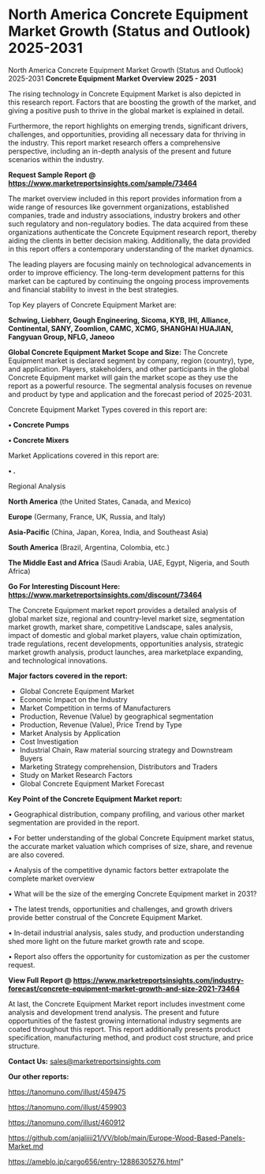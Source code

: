 # North America Concrete Equipment Market Growth (Status and Outlook) 2025-2031
 North America Concrete Equipment Market Growth (Status and Outlook) 2025-2031
<Strong> Concrete Equipment Market Overview 2025 - 2031</strong>

The rising technology in Concrete Equipment Market is also depicted in this research report. Factors that are boosting the growth of the market, and giving a positive push to thrive in the global market is explained in detail.

Furthermore, the report highlights on emerging trends, significant drivers, challenges, and opportunities, providing all necessary data for thriving in the industry. This report market research offers a comprehensive perspective, including an in-depth analysis of the present and future scenarios within the industry.

<strong>Request Sample Report @ <a href=https://www.marketreportsinsights.com/sample/73464>https://www.marketreportsinsights.com/sample/73464</a></strong>

The market overview included in this report provides information from a wide range of resources like government organizations, established companies, trade and industry associations, industry brokers and other such regulatory and non-regulatory bodies. The data acquired from these organizations authenticate the Concrete Equipment research report, thereby aiding the clients in better decision making. Additionally, the data provided in this report offers a contemporary understanding of the market dynamics.

The leading players are focusing mainly on technological advancements in order to improve efficiency. The long-term development patterns for this market can be captured by continuing the ongoing process improvements and financial stability to invest in the best strategies.

Top Key players of Concrete Equipment Market are:

<strong>Schwing, Liebherr, Gough Engineering, Sicoma, KYB, IHI, Alliance, Continental, SANY, Zoomlion, CAMC, XCMG, SHANGHAI HUAJIAN, Fangyuan Group, NFLG, Janeoo</strong>

<strong><b>Global Concrete Equipment Market Scope and Size:</b></strong>
The Concrete Equipment market is declared segment by company, region (country), type, and application. Players, stakeholders, and other participants in the global Concrete Equipment market will gain the market scope as they use the report as a powerful resource. The segmental analysis focuses on revenue and product by type and application and the forecast period of 2025-2031.

Concrete Equipment Market Types covered in this report are:

<strong>• Concrete Pumps

• Concrete Mixers</strong>

Market Applications covered in this report are:

<strong>• .</strong> 

Regional Analysis

<strong>North America</strong> (the United States, Canada, and Mexico)

<strong>Europe</strong> (Germany, France, UK, Russia, and Italy)

<strong>Asia-Pacific</strong> (China, Japan, Korea, India, and Southeast Asia)

<strong>South America</strong> (Brazil, Argentina, Colombia, etc.)

<strong>The Middle East and Africa</strong> (Saudi Arabia, UAE, Egypt, Nigeria, and South Africa)

<strong>Go For Interesting Discount Here: <a href=https://www.marketreportsinsights.com/discount/73464>https://www.marketreportsinsights.com/discount/73464</a></strong>

The Concrete Equipment market report provides a detailed analysis of global market size, regional and country-level market size, segmentation market growth, market share, competitive Landscape, sales analysis, impact of domestic and global market players, value chain optimization, trade regulations, recent developments, opportunities analysis, strategic market growth analysis, product launches, area marketplace expanding, and technological innovations.

<strong><b>Major factors covered in the report:</b></strong>
<ul>
  <li>Global Concrete Equipment Market </li>
  <li>Economic Impact on the Industry</li>
  <li>Market Competition in terms of Manufacturers</li>
  <li>Production, Revenue (Value) by geographical segmentation</li>
  <li>Production, Revenue (Value), Price Trend by Type</li>
  <li>Market Analysis by Application</li>
  <li>Cost Investigation</li>
  <li>Industrial Chain, Raw material sourcing strategy and Downstream Buyers</li>
  <li>Marketing Strategy comprehension, Distributors and Traders</li>
  <li>Study on Market Research Factors</li>
  <li>Global Concrete Equipment Market Forecast</li>
</ul>

<strong><b>Key Point of the Concrete Equipment Market report:</b></strong>

• Geographical distribution, company profiling, and various other market segmentation are provided in the report.

• For better understanding of the global Concrete Equipment market status, the accurate market valuation which comprises of size, share, and revenue are also covered.

• Analysis of the competitive dynamic factors better extrapolate the complete market overview

• What will be the size of the emerging Concrete Equipment market in 2031?

• The latest trends, opportunities and challenges, and growth drivers provide better construal of the Concrete Equipment Market.

• In-detail industrial analysis, sales study, and production understanding shed more light on the future market growth rate and scope.

• Report also offers the opportunity for customization as per the customer request.

<strong><b>View Full Report @ <a href=https://www.marketreportsinsights.com/industry-forecast/concrete-equipment-market-growth-and-size-2021-73464>https://www.marketreportsinsights.com/industry-forecast/concrete-equipment-market-growth-and-size-2021-73464</a></b></strong>


At last, the Concrete Equipment Market report includes investment come analysis and development trend analysis. The present and future opportunities of the fastest growing international industry segments are coated throughout this report. This report additionally presents product specification, manufacturing method, and product cost structure, and price structure.

<strong>Contact Us:</strong>
sales@marketreportsinsights.com

<strong>Our other reports:</strong>

<a href=https://tanomuno.com/illust/459475>https://tanomuno.com/illust/459475</a>

<a href=https://tanomuno.com/illust/459903>https://tanomuno.com/illust/459903</a>

<a href=https://tanomuno.com/illust/460912>https://tanomuno.com/illust/460912</a>

<a href=https://github.com/anjaliiii21/VV/blob/main/Europe-Wood-Based-Panels-Market.md>https://github.com/anjaliiii21/VV/blob/main/Europe-Wood-Based-Panels-Market.md</a>

<a href=https://ameblo.jp/cargo656/entry-12886305276.html>https://ameblo.jp/cargo656/entry-12886305276.html</a>"

